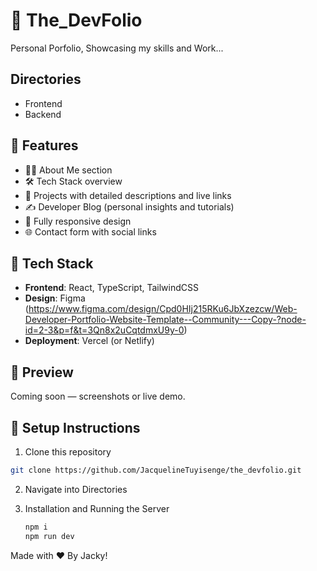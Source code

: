 # 💼 The_DevFolio

Personal Porfolio, Showcasing my skills and Work...

## Directories

- Frontend
- Backend

## 🚀 Features

- 👩‍💻 About Me section
- 🛠️ Tech Stack overview
- 📂 Projects with detailed descriptions and live links
- ✍️ Developer Blog (personal insights and tutorials)
- 📱 Fully responsive design
- 🌐 Contact form with social links

## 🧰 Tech Stack

- **Frontend**: React, TypeScript, TailwindCSS
- **Design**: Figma (https://www.figma.com/design/Cpd0HIj215RKu6JbXzezcw/Web-Developer-Portfolio-Website-Template--Community---Copy-?node-id=2-3&p=f&t=3Qn8x2uCqtdmxU9y-0)
- **Deployment**: Vercel (or Netlify)

## 📸 Preview

Coming soon — screenshots or live demo.


## 🔧 Setup Instructions

1. Clone this repository

```bash
git clone https://github.com/JacquelineTuyisenge/the_devfolio.git
```
2. Navigate into Directories

3. Installation and Running the Server
   ```bash
   npm i
   npm run dev
   ```

Made with  ❤️  By Jacky!
